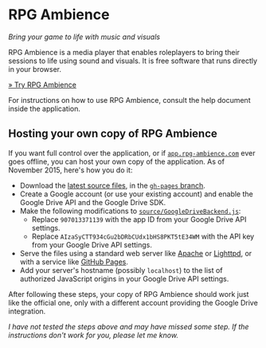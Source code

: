 # RPG Ambience

*Bring your game to life with music and visuals*

RPG Ambience is a media player that enables roleplayers to bring their sessions to life using sound and visuals. It is free software that runs directly in your browser.

[» Try RPG Ambience](http://rpg-ambience.com/)

For instructions on how to use RPG Ambience, consult the help document inside the application.

## Hosting your own copy of RPG Ambience
If you want full control over the application, or if [`app.rpg-ambience.com`](http://app.rpg-ambience.com/) ever goes offline, you can host your own copy of the application. As of November 2015, here's how you do it:

- Download the [latest source files](https://github.com/JakobKallin/RPG-Ambience/archive/gh-pages.zip), in the [`gh-pages` branch](https://github.com/JakobKallin/RPG-Ambience/tree/gh-pages).
- Create a Google account (or use your existing account) and enable the Google Drive API and the Google Drive SDK.
- Make the following modifications to [`source/GoogleDriveBackend.js`](https://github.com/JakobKallin/RPG-Ambience/blob/gh-pages/source/GoogleDriveBackend.js):
  - Replace `907013371139` with the app ID from your Google Drive API settings.
  - Replace `AIzaSyCTT934cGu2bDRbCUdx1bHS8PKT5tE34WM` with the API key from your Google Drive API settings.
- Serve the files using a standard web server like [Apache](https://httpd.apache.org/) or [Lighttpd](http://www.lighttpd.net/), or with a service like [GitHub Pages](https://pages.github.com/).
- Add your server's hostname (possibly `localhost`) to the list of authorized JavaScript origins in your Google Drive API settings.

After following these steps, your copy of RPG Ambience should work just like the official one, only with a different account providing the Google Drive integration.

*I have not tested the steps above and may have missed some step. If the instructions don't work for you, please let me know.*
